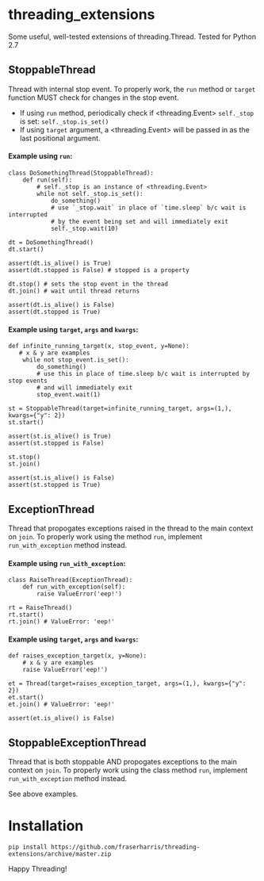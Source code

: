 # threading_extensions
Some useful, well-tested extensions of threading.Thread.  Tested for Python 2.7

## StoppableThread
Thread with internal stop event.  To properly work, the `run` method or `target` function MUST check for changes in the stop event.
- If using `run` method, periodically check if <threading.Event> `self._stop` is set: `self._stop.is_set()`
- If using `target` argument, a <threading.Event> will be passed in as the last positional argument.

#### Example using `run`:

    class DoSomethingThread(StoppableThread):
        def run(self):
            # self._stop is an instance of <threading.Event>
            while not self._stop.is_set():
                do_something()
                # use `_stop.wait` in place of `time.sleep` b/c wait is interrupted
                # by the event being set and will immediately exit
                self._stop.wait(10)
    
    dt = DoSomethingThread()
    dt.start()
    
    assert(dt.is_alive() is True)
    assert(dt.stopped is False) # stopped is a property
    
    dt.stop() # sets the stop event in the thread
    dt.join() # wait until thread returns
    
    assert(dt.is_alive() is False)
    assert(dt.stopped is True)

#### Example using `target`, `args` and `kwargs`:

    def infinite_running_target(x, stop_event, y=None):
       # x & y are examples
        while not stop_event.is_set():
            do_something()
            # use this in place of time.sleep b/c wait is interrupted by stop events
            # and will immediately exit
            stop_event.wait(1)
    
    st = StoppableThread(target=infinite_running_target, args=(1,), kwargs={"y": 2})
    st.start()
    
    assert(st.is_alive() is True)
    assert(st.stopped is False)
    
    st.stop()
    st.join()
    
    assert(st.is_alive() is False)
    assert(st.stopped is True)

## ExceptionThread
Thread that propogates exceptions raised in the thread to the main context on `join`.  To properly work using the method `run`, implement `run_with_exception` method instead.

#### Example using `run_with_exception`:

    class RaiseThread(ExceptionThread):
        def run_with_exception(self):
            raise ValueError('eep!')
    
    rt = RaiseThread()
    rt.start()
    rt.join() # ValueError: 'eep!'

#### Example using `target`, `args` and `kwargs`:

    def raises_exception_target(x, y=None):
        # x & y are examples
        raise ValueError('eep!')
    
    et = Thread(target=raises_exception_target, args=(1,), kwargs={"y": 2})
    et.start()
    et.join() # ValueError: 'eep!'
    
    assert(et.is_alive() is False)

## StoppableExceptionThread
Thread that is both stoppable AND propogates exceptions to the main context on `join`. To properly work using the class method `run`, implement `run_with_exception` method instead.

See above examples.

# Installation
`pip install https://github.com/fraserharris/threading-extensions/archive/master.zip`

Happy Threading!
